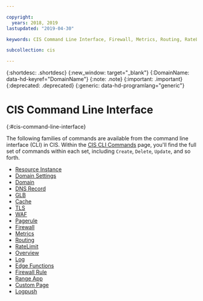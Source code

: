 ```yaml
---

copyright:
  years: 2018, 2019
lastupdated: "2019-04-30"

keywords: CIS Command Line Interface, Firewall, Metrics, Routing, RateLimit, Overview

subcollection: cis

---
```


{:shortdesc: .shortdesc}
{:new_window: target="_blank"}
{:DomainName: data-hd-keyref="DomainName"}
{:note: .note}
{:important: .important}
{:deprecated: .deprecated}
{:generic: data-hd-programlang="generic"}


# CIS Command Line Interface
{:#cis-command-line-interface}

The following families of commands are available from the command line interface (CLI) in CIS. Within the [CIS CLI Commands](/docs/cis-cli-plugin?topic=cis-cli-plugin-cis-cli-commands#cis-cli-commands) page, you'll find the full set of commands within each set, including `Create`, `Delete`, `Update`, and so forth.
  
  * [Resource Instance](/docs/cis-cli-plugin?topic=cis-cli-plugin-cis-cli-commands#resource-instance)
  * [Domain Settings](/docs/cis-cli-plugin?topic=cis-cli-plugin-cis-cli-commands#domain-settings)
  * [Domain](/docs/cis-cli-plugin?topic=cis-cli-plugin-cis-cli-commands#domain)
  * [DNS Record](/docs/cis-cli-plugin?topic=cis-cli-plugin-cis-cli-commands#dns-record)
  * [GLB](/docs/cis-cli-plugin?topic=cis-cli-plugin-cis-cli-commands#glb)
  * [Cache](/docs/cis-cli-plugin?topic=cis-cli-plugin-cis-cli-commands#cache)
  * [TLS](/docs/cis-cli-plugin?topic=cis-cli-plugin-cis-cli-commands#tls)
  * [WAF](/docs/cis-cli-plugin?topic=cis-cli-plugin-cis-cli-commands#waf)
  * [Pagerule](/docs/cis-cli-plugin?topic=cis-cli-plugin-cis-cli-commands#pagerule)
  * [Firewall](/docs/cis-cli-plugin?topic=cis-cli-plugin-cis-cli-commands#firewall)
  * [Metrics](/docs/cis-cli-plugin?topic=cis-cli-plugin-cis-cli-commands#metrics)
  * [Routing](/docs/cis-cli-plugin?topic=cis-cli-plugin-cis-cli-commands#routing)
  * [RateLimit](/docs/cis-cli-plugin?topic=cis-cli-plugin-cis-cli-commands#ratelimit)
  * [Overview](/docs/cis-cli-plugin?topic=cis-cli-plugin-cis-cli-commands#overview)
  * [Log](/docs/cis-cli-plugin?topic=cis-cli-plugin-cis-cli-commands#log)
  * [Edge Functions](/docs/cis-cli-plugin?topic=cis-cli-plugin-cis-cli-commands#edge-functions)
  * [Firewall Rule](/docs/cis-cli-plugin?topic=cis-cli-plugin-cis-cli-commands#firewall-rule)
  * [Range App](/docs/cis-cli-plugin?topic=cis-cli-plugin-cis-cli-commands#range-app)
  * [Custom Page](/docs/cis-cli-plugin?topic=cis-cli-plugin-cis-cli-commands#custom-page)
  * [Logpush](/docs/cis-cli-plugin?topic=cis-cli-plugin-cis-cli-commands#logpush)
